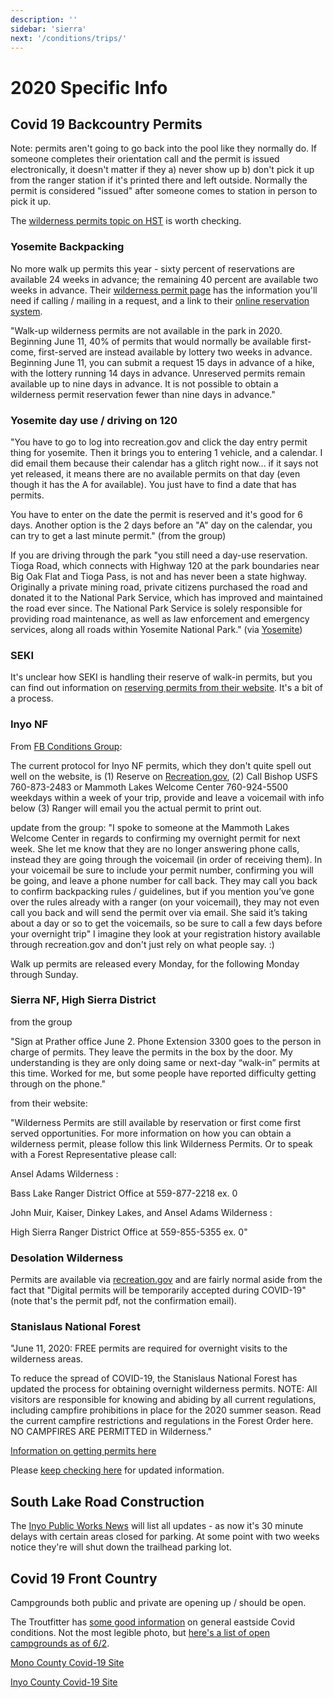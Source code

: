 ```yaml
---
description: ''
sidebar: 'sierra'
next: '/conditions/trips/'
---
```


# 2020 Specific Info

## Covid 19 Backcountry Permits

Note: permits aren't going to go back into the pool like they normally do. If someone completes their orientation call and the permit is issued electronically, it doesn't matter if they a) never show up b) don't pick it up from the ranger station if it's printed there and left outside. Normally the permit is considered "issued" after someone comes to station in person to pick it up.

The [wilderness permits topic on HST](http://www.highsierratopix.com/community/viewtopic.php?f=1&t=14947&start=140) is worth checking.

### Yosemite Backpacking

No more walk up permits this year - sixty percent of reservations are available 24 weeks in advance; the remaining 40 percent are available two weeks in advance. Their [wilderness permit page](https://www.nps.gov/yose/planyourvisit/wpres.htm) has the information you'll need if calling / mailing in a request, and a link to their [online reservation system](https://yosemite.org/yosemite-wilderness-permit-request-form/).

"Walk-up wilderness permits are not available in the park in 2020. Beginning June 11, 40% of permits that would normally be available first-come, first-served are instead available by lottery two weeks in advance. Beginning June 11, you can submit a request 15 days in advance of a hike, with the lottery running 14 days in advance. Unreserved permits remain available up to nine days in advance. It is not possible to obtain a wilderness permit reservation fewer than nine days in advance."

### Yosemite day use / driving on 120

"You have to go to log into recreation.gov and click the day entry permit thing for yosemite. Then it brings you to entering 1 vehicle, and a calendar. I did email them because their calendar has a glitch right now... if it says not yet released, it means there are no available permits on that day (even though it has the A for available). You just have to find a date that has permits.

You have to enter on the date the permit is reserved and it's good for 6 days.
Another option is the 2 days before an "A" day on the calendar, you can try to get a last minute permit." (from the group)

If you are driving through the park "you still need a day-use reservation. Tioga Road, which connects with Highway 120 at the park boundaries near Big Oak Flat and Tioga Pass, is not and has never been a state highway. Originally a private mining road, private citizens purchased the road and donated it to the National Park Service, which has improved and maintained the road ever since. The National Park Service is solely responsible for providing road maintenance, as well as law enforcement and emergency services, along all roads within Yosemite National Park." (via [Yosemite](https://www.nps.gov/yose/planyourvisit/covid19.htm?fbclid=IwAR1GlDCyRLpzhhTpSqSWESx_G8DsuFuidnRRoxGa-h1VtGh73O7AQ6t4FhE))


### SEKI

It's unclear how SEKI is handling their reserve of walk-in permits, but you can find out information on [reserving permits from their website](https://www.nps.gov/seki/planyourvisit/wilderness_permits.htm). It's a bit of a process.

### Inyo NF

From [FB Conditions Group](https://www.facebook.com/groups/1578540459102320/permalink/2641571529465869/):

The current protocol for Inyo NF permits, which they don't quite spell out well on the website, is (1) Reserve on [Recreation.gov](https://www.recreation.gov/permits/233262?q=Inyo%20National%20Forest%20-%20Wilderness%20Permits), (2) Call Bishop USFS 760-873-2483 or Mammoth Lakes Welcome Center 760-924-5500 weekdays within a week of your trip, provide  and leave a voicemail with info below (3) Ranger will email you the actual permit to print out.

update from the group: "I spoke to someone at the Mammoth Lakes Welcome Center in regards to confirming my overnight permit for next week. She let me know that they are no longer answering phone calls, instead they are going through the voicemail (in order of receiving them). In your voicemail be sure to include your permit number, confirming you will be going, and leave a phone number for call back. They may call you back to confirm backpacking rules / guidelines, but if you mention you’ve gone over the rules already with a ranger (on your voicemail), they may not even call you back and will send the permit over via email. She said it’s taking about a day or so to get the voicemails, so be sure to call a few days before your overnight trip" I imagine they look at your registration history available through recreation.gov and don't just rely on what people say. :)

Walk up permits are released every Monday, for the following Monday through Sunday.

### Sierra NF, High Sierra District

from the group 

"Sign at Prather office June 2. Phone Extension 3300 goes to the person in charge of permits. They leave the permits in the box by the door. My understanding is they are only doing same or next-day “walk-in” permits at this time. Worked for me, but some people have reported difficulty getting through on the phone."

from their website:

"Wilderness Permits are still available by reservation or first come first served opportunities. For more information on how you can obtain a wilderness permit, please follow this link Wilderness Permits. Or to speak with a Forest Representative please call:

Ansel Adams Wilderness :

Bass Lake Ranger District Office at 559-877-2218 ex. 0

John Muir, Kaiser, Dinkey Lakes, and Ansel Adams Wilderness :

High Sierra Ranger District Office at 559-855-5355 ex. 0"

### Desolation Wilderness

Permits are available via [recreation.gov](https://www.recreation.gov/permits/233261) and are fairly normal aside from the fact that "Digital permits will be temporarily accepted during COVID-19" (note that's the permit pdf, not the confirmation email).

### Stanislaus National Forest

"June 11, 2020: FREE permits are required for overnight visits to the wilderness areas.

To reduce the spread of COVID-19, the Stanislaus National Forest has updated the process for obtaining overnight wilderness permits. NOTE: All visitors are responsible for knowing and abiding by all current regulations, including campfire prohibitions in place for the 2020 summer season. Read the current campfire restrictions and regulations in the Forest Order here. NO CAMPFIRES ARE PERMITTED in Wilderness."

[Information on getting permits here](https://www.fs.usda.gov/attmain/stanislaus/specialplaces)

Please [keep checking here](https://www.fs.usda.gov/stanislaus/) for updated information.

## South Lake Road Construction

The [Inyo Public Works News](https://www.inyocounty.us/residents/info-center/inyo-county-news-feed?dept=27) will list all updates - as now it's 30 minute delays with certain areas closed for parking. At some point with two weeks notice they're will shut down the trailhead parking lot.

## Covid 19 Front Country 

Campgrounds both public and private are opening up / should be open.

The Troutfitter has [some good information](https://thetroutfitter.com/fish-report) on general eastside Covid conditions. Not the most legible photo, but [here's a list of open campgrounds as of 6/2](https://thetroutfitter.com/assets/content/images/FishReport/CustomerImages/91840.jpg).

[Mono County Covid-19 Site](https://coronavirus.monocounty.ca.gov/)

[Inyo County Covid-19 Site](https://www.inyocounty.us/covid-19)
